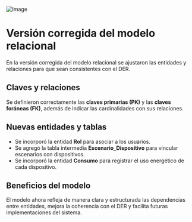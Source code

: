 ![Image](https://github.com/user-attachments/assets/c6921a97-8d4e-4a05-8110-877c260223bd) 

# Versión corregida del modelo relacional

En la versión corregida del modelo relacional se ajustaron las entidades y relaciones para que sean consistentes con el DER.  

## Claves y relaciones

Se definieron correctamente las **claves primarias (PK)** y las **claves foráneas (FK)**, además de indicar las cardinalidades con sus relaciones.

## Nuevas entidades y tablas

- Se incorporó la entidad **Rol** para asociar a los usuarios.  
- Se agregó la tabla intermedia **Escenario_Dispositivo** para vincular escenarios con dispositivos.  
- Se incorporó la entidad **Consumo** para registrar el uso energético de cada dispositivo.

## Beneficios del modelo

El modelo ahora refleja de manera clara y estructurada las dependencias entre entidades, mejora la coherencia con el DER y facilita futuras implementaciones del sistema.
